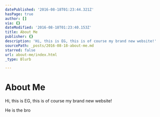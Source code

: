 ```yaml
---
datePublished: '2016-08-18T01:23:44.321Z'
hasPage: true
author: []
via: {}
dateModified: '2016-08-18T01:23:40.153Z'
title: About Me
publisher: {}
description: 'Hi, this is EG, this is of course my brand new website!'
sourcePath: _posts/2016-08-18-about-me.md
starred: false
url: about-me/index.html
_type: Blurb

---
```

# About Me

Hi, this is EG, this is of course my brand new website!

He is the bro